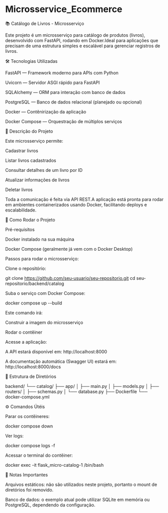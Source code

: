 # Microsservice_Ecommerce

📚 Catálogo de Livros - Microsserviço

Este projeto é um microsserviço para catálogo de produtos (livros), desenvolvido com FastAPI, rodando em Docker.Ideal para aplicações que precisam de uma estrutura simples e escalável para gerenciar registros de livros.

🛠️ Tecnologias Utilizadas

FastAPI — Framework moderno para APIs com Python

Uvicorn — Servidor ASGI rápido para FastAPI

SQLAlchemy — ORM para interação com banco de dados

PostgreSQL — Banco de dados relacional (planejado ou opcional)

Docker — Contênirização da aplicação

Docker Compose — Orquestração de múltiplos serviços

📄 Descrição do Projeto

Este microsserviço permite:

Cadastrar livros

Listar livros cadastrados

Consultar detalhes de um livro por ID

Atualizar informações de livros

Deletar livros

Toda a comunicação é feita via API REST.A aplicação está pronta para rodar em ambientes containerizados usando Docker, facilitando deploys e escalabilidade.

🚀 Como Rodar o Projeto

Pré-requisitos

Docker instalado na sua máquina

Docker Compose (geralmente já vem com o Docker Desktop)

Passos para rodar o microsserviço:

Clone o repositório:

git clone https://github.com/seu-usuario/seu-repositorio.git
cd seu-repositorio/backend/catalog

Suba o serviço com Docker Compose:

docker compose up --build

Este comando irá:

Construir a imagem do microsserviço

Rodar o contêiner

Acesse a aplicação:

A API estará disponível em: http://localhost:8000

A documentação automática (Swagger UI) estará em: http://localhost:8000/docs

🐳 Estrutura de Diretórios

backend/
└── catalog/
    ├── app/
    │   ├── main.py
    │   ├── models.py
    │   ├── routers/
    │   ├── schemas.py
    │   └── database.py
    ├── Dockerfile
    └── docker-compose.yml

⚙️ Comandos Útéis

Parar os contêineres:

docker compose down

Ver logs:

docker compose logs -f

Acessar o terminal do contêiner:

docker exec -it flask_micro-catalog-1 /bin/bash

📌 Notas Importantes

Arquivos estáticos: não são utilizados neste projeto, portanto o mount de diretórios foi removido.

Banco de dados: o exemplo atual pode utilizar SQLite em memória ou PostgreSQL, dependendo da configuração.
